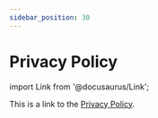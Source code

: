 ```yaml
---
sidebar_position: 30
---
```


# Privacy Policy

import Link from '@docusaurus/Link';

This is a link to the [Privacy Policy](/docs/PrivacyPolicy).